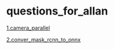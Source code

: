 # questions_for_allan

[1.camera_parallel](1.camera_parallel/q1.md)


[2.conver_mask_rcnn_to_onnx](2.conver_mask_rcnn_to_onnx/q2.md)
